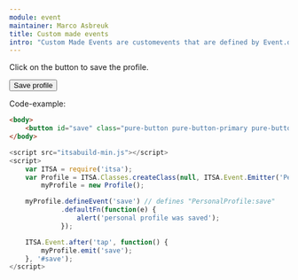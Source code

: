 ```yaml
---
module: event
maintainer: Marco Asbreuk
title: Custom made events
intro: "Custom Made Events are customevents that are defined by Event.defineEvent(). They differ from DOM-events in a way that they have to be defined manually by the programmer; DOM-events are customevents which are created automaticly."
---
```


Click on the button to save the profile.

<button id="save" class="pure-button pure-button-primary pure-button-bordered">Save profile</button>

Code-example:

```html
<body>
    <button id="save" class="pure-button pure-button-primary pure-button-bordered">Save profile</button>
</body>
```

```js
<script src="itsabuild-min.js"></script>
<script>
    var ITSA = require('itsa');
    var Profile = ITSA.Classes.createClass(null, ITSA.Event.Emitter('PersonalProfile')),
        myProfile = new Profile();

    myProfile.defineEvent('save') // defines "PersonalProfile:save"
             .defaultFn(function(e) {
                 alert('personal profile was saved');
             });

    ITSA.Event.after('tap', function() {
        myProfile.emit('save');
    }, '#save');
</script>
```


<script src="../../dist/itsabuild-min.js"></script>
<script>
    var ITSA = require('itsa');
    var Profile = ITSA.Classes.createClass(null, ITSA.Event.Emitter('PersonalProfile')),
        myProfile = new Profile();

    myProfile.defineEvent('save') // defines "PersonalProfile:save"
             .defaultFn(function(e) {
                 alert('personal profile was saved');
             });

    ITSA.Event.after('tap', function() {
        myProfile.emit('save');
    }, '#save');
</script>
